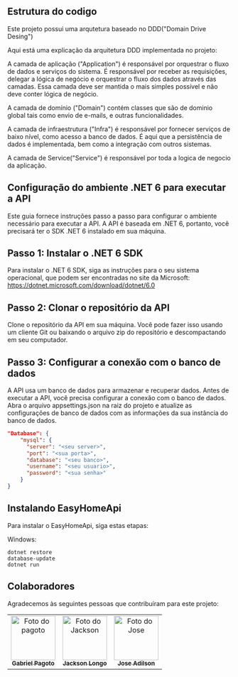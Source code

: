 ## Estrutura do codigo

Este projeto possui uma arqutetura baseado no DDD("Domain Drive Desing")

Aqui está uma explicação da arquitetura DDD implementada no projeto:

A camada de aplicação ("Application") é responsável por orquestrar o fluxo de dados e serviços do sistema. É responsável por receber as requisições, delegar a lógica de negócio e orquestrar o fluxo dos dados através das camadas. Essa camada deve ser mantida o mais simples possível e não deve conter lógica de negócio.

A camada de domínio ("Domain") contém classes que são de dominio global tais como envio de e-mails, e outras funcionalidades.

A camada de infraestrutura ("Infra") é responsável por fornecer serviços de baixo nível, como acesso a banco de dados. É aqui que a persistência de dados é implementada, bem como a integração com outros sistemas.

A camada de Service("Service") é responsável por toda a logica de negocio da aplicação.

## Configuração do ambiente .NET 6 para executar a API

Este guia fornece instruções passo a passo para configurar o ambiente necessário para executar a API. A API é baseada em .NET 6, portanto, você precisará ter o SDK .NET 6 instalado em sua máquina.

## Passo 1: Instalar o .NET 6 SDK
Para instalar o .NET 6 SDK, siga as instruções para o seu sistema operacional, que podem ser encontradas no site da Microsoft: https://dotnet.microsoft.com/download/dotnet/6.0

## Passo 2: Clonar o repositório da API
Clone o repositório da API em sua máquina. Você pode fazer isso usando um cliente Git ou baixando o arquivo zip do repositório e descompactando em seu computador.

## Passo 3: Configurar a conexão com o banco de dados
A API usa um banco de dados para armazenar e recuperar dados. Antes de executar a API, você precisa configurar a conexão com o banco de dados. Abra o arquivo appsettings.json na raiz do projeto e atualize as configurações de banco de dados com as informações da sua instância do banco de dados.

~~~json
"Database": {
    "mysql": {
      "server": "<seu server>",
      "port": "<sua porta>",
      "database": "<seu banco>",
      "username": "<seu usuario>",
      "password": "<sua senha>"
    } 
}
~~~

##  Instalando EasyHomeApi

Para instalar o EasyHomeApi, siga estas etapas:


Windows:
```
dotnet restore
database-update
dotnet run
```

##  Colaboradores

Agradecemos às seguintes pessoas que contribuíram para este projeto:

<table>
  <tr>
    <td align="center">
      <a href="#">
        <img src="https://avatars.githubusercontent.com/u/54186456?v=4" width="100px;" alt="Foto do pagoto"/><br>
        <sub>
          <b>Gabriel Pagoto</b>
        </sub>
      </a>
    </td>
    <td align="center">
      <a href="#">
        <img src="https://avatars.githubusercontent.com/u/56005941?s=400&u=0282b7888567a9f7f3df62df4433743a38289305&v=4" width="100px;" alt="Foto do Jackson"/><br>
        <sub>
          <b>Jackson Longo</b>
        </sub>
      </a>
    </td>
    <td align="center">
      <a href="#">
        <img src="https://pps.whatsapp.net/v/t61.24694-24/298393423_191871359934710_1423164344747583347_n.jpg?ccb=11-4&oh=01_AdSyHhlJAx-4oOvzefy_-rsjgT97CccprYQ7J8Xo8UoVRw&oe=64037008" width="100px;" alt="Foto do Jose"/><br>
        <sub>
          <b>Jose Adilson</b>
        </sub>
      </a>
    </td>
  </tr>
</table>

